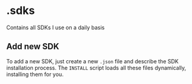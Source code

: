 # .sdks

Contains all SDKs I use on a daily basis

## Add new SDK

To add a new SDK, just create a new `.json` file and describe the SDK installation process. The `INSTALL` script loads all these files dynamically, installing them for you.